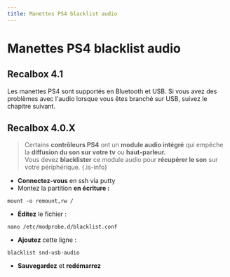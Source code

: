 ```yaml
---
title: Manettes PS4 blacklist audio
---
```


# Manettes PS4 blacklist audio

## Recalbox 4.1

Les manettes PS4 sont supportés en Bluetooth et USB. Si vous avez des problèmes avec l'audio lorsque vous êtes branché sur USB, suivez le chapitre suivant.

## Recalbox 4.0.X


>Certains **contrôleurs PS4** ont un **module audio intégré** qui empêche la **diffusion du son sur votre tv** ou **haut-parleur.**  
>Vous devez **blacklister** ce module audio pour **récupérer le son** sur votre périphérique.
{.is-info}

* **Connectez-vous** en ssh via putty 
* Montez la partition **en écriture :**

```text
mount -o remount,rw /
```

* **Éditez** le fichier :

```text
nano /etc/modprobe.d/blacklist.conf
```

* **Ajoutez** cette ligne :

```text
blacklist snd-usb-audio
```

* **Sauvegardez** et **redémarrez**

